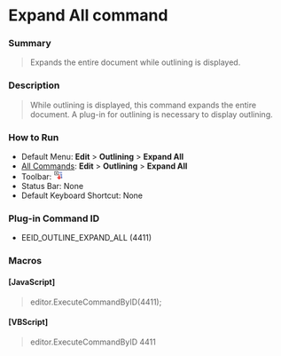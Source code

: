 # Expand All command

### Summary

> Expands the entire document while outlining is displayed.

### Description

> While outlining is displayed, this command expands the entire document. A plug-in for outlining is necessary to display outlining.

### How to Run

- Default Menu: **Edit** \> **Outlining** \> **Expand All**
- [All Commands](../tools/all_commands): **Edit** \> **Outlining** \> **Expand All**
- Toolbar: ![](../../images/outline_exp.gif)
- Status Bar: None
- Default Keyboard Shortcut: None

### Plug-in Command ID

- EEID\_OUTLINE\_EXPAND\_ALL (4411)

### Macros

#### \[JavaScript\]

> editor.ExecuteCommandByID(4411);

#### \[VBScript\]

> editor.ExecuteCommandByID 4411